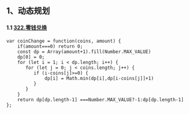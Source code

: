 ## 1、动态规划
#### 1.1 [322.零钱兑换](https://leetcode-cn.com/problems/coin-change/description/)
```
var coinChange = function(coins, amount) {
    if(amount===0) return 0;
    const dp = Array(amount+1).fill(Number.MAX_VALUE)
    dp[0] = 0;
    for (let i = 1; i < dp.length; i++) {
       for (let j = 0; j < coins.length; j++) {
          if (i-coins[j]>=0) {
              dp[i] = Math.min(dp[i],dp[i-coins[j]]+1)
          }
       }
    }
    return dp[dp.length-1] ===Number.MAX_VALUE?-1:dp[dp.length-1]
};

```
